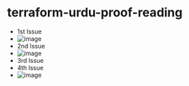 # terraform-urdu-proof-reading
* 1st Issue
* ![image](https://github.com/yahyagulshan/terraform-urdu-proof-reading/assets/59036269/64c8d986-cfa8-47b0-8a6a-3ba484b83971)
* 2nd Issue
* ![image](https://github.com/yahyagulshan/terraform-urdu-proof-reading/assets/59036269/9423e9f1-28c8-4b9c-b6d1-00324e6e429e)
* 3rd Issue
* 4th Issue
* ![image](https://github.com/yahyagulshan/terraform-urdu-proof-reading/assets/59036269/4c340a27-d6ac-4e24-a2e7-12d90bedda08)


